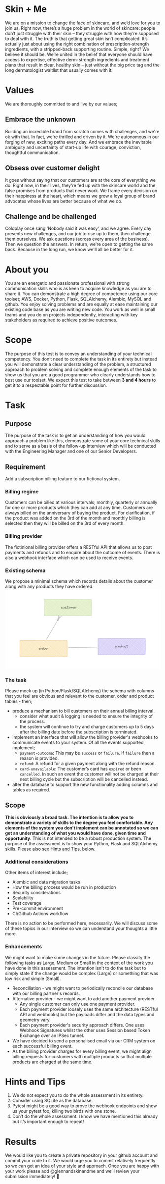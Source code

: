 # Skin + Me
We are on a mission to change the face of skincare, and we’d love for you to join us. Right now, there’s a huge problem in the world of skincare: people don’t just struggle with their skin – they struggle with how they’re supposed to deal with it.
The truth is that getting great skin isn’t complicated. It’s actually just about using the right combination of prescription-strength ingredients, with a stripped-back supporting routine. Simple, right?
We believe it should be. We’re united in the belief that everyone should have access to expertise, effective derm-strength ingredients and treatment plans that result in clear, healthy skin – just without the big price tag and the long dermatologist waitlist that usually comes with it.
 
# Values
We are thoroughly committed to and live by our values;
 
## Embrace the unknown
Building an incredible brand from scratch comes with challenges, and we're ok with that. In fact, we're thrilled and driven by it. We're autonomous in our forging of new, exciting paths every day. And we embrace the inevitable ambiguity and uncertainty of start-up life with courage, conviction, thoughtful communication.
 
## Obsess over customer delight
It goes without saying that our customers are at the core of everything we do. Right now, in their lives, they're fed up with the skincare world and the false promises from products that never work. We frame every decision on their happiness at the heart, which means we grow a loyal group of brand advocates whose lives are better because of what we do.
 
## Challenge and be challenged
Coldplay once sang 'Nobody said it was easy', and we agree. Every day presents new challenges, and our job to rise up to them, then challenge them ourselves. We ask questions (across every area of the business). Then we question the answers. In return, we're open to getting the same back. Because in the long run, we know we'll all be better for it.
 
# About you
You are an energetic and passionate professional with strong communication skills who is as keen to acquire knowledge as you are to share it. You can demonstrate a high degree of competence using our core toolset; AWS, Docker, Python, Flask, SQLAlchemy, Alembic, MySQL and github. You enjoy solving problems and are equally at ease maintaining our existing code base as you are writing new code. You work as well in small teams and you do on projects independently, interacting with key stakeholders as required to achieve positive outcomes.
 
# Scope
The purpose of this test is to convey an understanding of your technical competency. You don’t need to complete the task in its entirety but instead you will demonstrate a clear understanding of the problem, a structured approach to problem solving and complete enough elements of the task to show us that you are a good programmer who clearly understands how to best use our toolset. We expect this test to take between **3 and 4 hours** to get it to a respectable point for further discussion.
 
# Task
 
## Purpose
The purpose of the task is to get an understanding of how you would approach a problem like this, demonstrate some of your core technical skills and to serve as a basis of the follow-up interview which will be conducted with the Engineering Manager and one of our Senior Developers.
 
## Requirement
Add a subscription billing feature to our fictional system.
 
### Billing regime
Customers can be billed at various intervals; monthly, quarterly or annually for one or more products which they can add at any time. Customers are always billed on the anniversary of buying the product. For clarification, if the product was added on the 3rd of the month and monthly billing is selected then they will be billed on the 3rd of every month.
 
### Billing provider
The fictinional billing provider offers a RESTful API that allows us to post payments and refunds and to enquire about the outcome of events. There is also a webhook interface which can be used to receive events.
 
### Existing schema
We propose a minimal schema which records details about the customer along with any products they have ordered.
![minimal schema](assets/ERD.png)

### The task
Please mock up (in Python/Flask/SQLAlchemy) the schema with columns that you feel are obvious and relevant to the customer, order and product tables - then;
 
* produce a mechanism to bill customers on their annual billing interval.
  * consider what audit & logging is needed to ensure the integrity of the process.
  * the system will continue to try and charge customers up to 5 days after the billing date before the subscription is terminated.
* implement an interface that will allow the billing provider's webhooks to communicate events to your system. Of all the events supported, implement;
  * `payment-outcome`: This may be `success` or `failure`. If `failure` then a reason is provided.
  * `refund`: A refund for a given payment along with the refund reason.
  * `card-unavailable`: The customer’s card has `expired` or been `cancelled`. In such an event the customer will not be charged at their next billing cycle but the subscription will be cancelled instead.
* alter the database to support the new functionality adding columns and tables as required.

## Scope
**This is obviously a broad task. The intention is to allow you to demonstrate a variety of skills to the degree you feel comfortable. Any elements of the system you don't implement can be annotated so we can get an understanding of what you would have done, given time and opportunity**. This is not intended to be a robust production system. The purpose of the assessment is to show your Python, Flask and SQLAlchemy skills. Please also see [Hints and Tips](/#hints-and-tips), below.

### Additional considerations
Other items of interest include;
* Alembic and data migration tasks
* How the billing process would be run in production
* Security considerations
* Scalability
* Test coverage
* Pre-commit environment
* CI/Github Actions workflow

There is no action to be performed here, necessarily. We will discuss some of these topics in our interview so we can understand your thoughts a little more. 
 
### Enhancements
We might want to make some changes in the future. Please classify the following tasks as Large, Medium or Small in the context of the work you have done in this assessment. The intention isn't to do the task but to simply state if the change would be complex (Large) or something that was low risk and simple (Small).
* Reconciliation - we might want to periodically reconcile our database with our billing partner's records.
* Alternative provider - we might want to add another payment provider.
  * Any single customer can only use one payment provider.
  * Each payment provider loosely uses the same architecture (RESTful API and webhooks) but the payloads differ and the data types and geometry vary.
  * Each payment provider's security approach differs. One uses Webhook Signatures whilst the other uses Session based Token Exchange over an IPSec tunnel.
* We have decided to send a personalised email via our CRM system on each successful billing event.
* As the billing provider charges for every billing event, we might align billing requests for customers with multiple products so that multiple products are charged at the same time.
# Hints and Tips
1. We do not expect you to do the whole assessment in its entirety.
2. Consider using SQLite as the database.
3. Pytest might be a good way to prove the webhook endpoints and show us your pytest foo, killing two birds with one stone.
4. Don’t do the whole assessment. I know we have mentioned this already but it’s important enough to repeat!


# Results
We would like you to create a private repository in your github account and commit your code to it. We would urge you to commit relatively frequently so we can get an idea of your style and approach. Once you are happy with your work please add @glennandskinandme and we’ll review your submission immediately! 👏